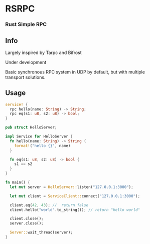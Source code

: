 # RSRPC

### Rust Simple RPC

## Info

Largely inspired by Tarpc and Bifrost

Under development

Basic synchronous RPC system in UDP by default, but with multiple transport solutions.

## Usage

```rust
service! {
  rpc hello(name: String) -> String;
  rpc eq(s1: u8, s2: u8) -> bool;
}

pub struct HelloServer;

impl Service for HelloServer {
  fn hello(name: String) -> String {
    format!("hello {}", name)
  }

  fn eq(s1: u8, s2: u8) -> bool {
    s1 == s2
  }
}

fn main() {
  let mut server = HelloServer::listen("127.0.0.1:3000");

  let mut client = ServiceClient::connect("127.0.0.1:3000");

  client.eq(42, 43); //  return false
  client.hello("world".to_string()); // return "hello world"

  client.close();
  server.close();

  Server::wait_thread(server);
}
```
